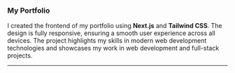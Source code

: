 

### My Portfolio

I created the frontend of my portfolio using **Next.js** and **Tailwind CSS**. The design is fully responsive, ensuring a smooth user experience across all devices. The project highlights my skills in modern web development technologies and showcases my work in web development and full-stack projects.

---
